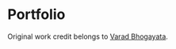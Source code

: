 # Portfolio 

Original work credit belongs to [Varad Bhogayata](https://github.com/varadbhogayata/varadbhogayata.github.io).

